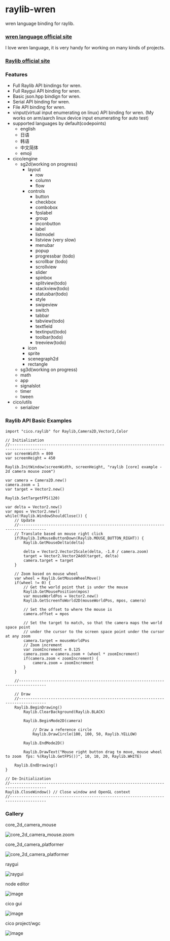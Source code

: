 # raylib-wren
wren language binding for raylib.
### [wren language official site](https://wren.io/syntax.html)
I love wren language, it is very handy for working on  many kinds of projects.
### [Raylib official site](https://www.raylib.com/)
### Features 
- Full Raylib API bindings for wren.
- Full Raygui API binding for wren.
- Basic json.hpp bindign for wren.
- Serial API binding for wren.
- File API binding for wren.
- vinput(virtual input enumerating on linux) API binding for wren. (My works on arm/aarch linux device input enumerating for auto test)
- supported languages by default(codepoints)
  - english
  - 日语
  - 韩语
  - 中文简体
  - emoji
- cico/engine
  - sg2d(working on progress)
    - layout
      - row
      - column
      - flow  
    - controls
      - button
      - checkbox
      - combobox
      - fpslabel
      - group
      - inconbutton
      - label
      - listmodel
      - listview (very slow)
      - menubar
      - popup
      - progressbar (todo)
      - scrollbar (todo)
      - scrollview
      - slider
      - spinbox
      - splitview(todo)
      - stackview(todo)
      - statusbar(todo)
      - style
      - swipeview
      - switch
      - tabbar
      - tabview(todo)
      - textfield
      - textinput(todo)
      - toolbar(todo)
      - treeview(todo)
    - icon
    - sprite
    - scenegraph2d
    - rectangle
  - sg3d(working on progress)
  - math
  - app
  - signalslot
  - timer
  - tween
- cico/utils
  - serializer  



### Raylib API Basic Examples

``` wren
import "cico.raylib" for Raylib,Camera2D,Vector2,Color

// Initialization
//--------------------------------------------------------------------------------------
var screenWidth = 800
var screenHeight = 450

Raylib.InitWindow(screenWidth, screenHeight, "raylib [core] example - 2d camera mouse zoom")

var camera = Camera2D.new() 
camera.zoom = 1
var target = Vector2.new()

Raylib.SetTargetFPS(120)

var delta = Vector2.new()
var mpos = Vector2.new()
while(!Raylib.WindowShouldClose()) {
    // Update
    //----------------------------------------------------------------------------------
    // Translate based on mouse right click
    if(Raylib.IsMouseButtonDown(Raylib.MOUSE_BUTTON_RIGHT)) {
        Raylib.GetMouseDelta(delta)
        
        delta = Vector2.Vector2Scale(delta, -1.0 / camera.zoom)
        target = Vector2.Vector2Add(target, delta)
        camera.target = target
    }

    // Zoom based on mouse wheel
    var wheel = Raylib.GetMouseWheelMove() 
    if(wheel != 0) {
        // Get the world point that is under the mouse
        Raylib.GetMousePosition(mpos)
        var mouseWorldPos = Vector2.new()
        Raylib.GetScreenToWorld2D(mouseWorldPos, mpos, camera)

        // Set the offset to where the mouse is
        camera.offset = mpos 

        // Set the target to match, so that the camera maps the world space point 
        // under the cursor to the screen space point under the cursor at any zoom
        camera.target = mouseWorldPos
        // Zoom increment
        var zoomIncrement = 0.125
        camera.zoom = camera.zoom + (wheel * zoomIncrement)
        if(camera.zoom < zoomIncrement) {
            camera.zoom = zoomIncrement
        }
    }

    //----------------------------------------------------------------------------------

    // Draw
    //----------------------------------------------------------------------------------
    Raylib.BeginDrawing() 
        Raylib.ClearBackground(Raylib.BLACK)
        
        Raylib.BeginMode2D(camera)

            // Draw a reference circle
            Raylib.DrawCircle(100, 100, 50, Raylib.YELLOW)
        
        Raylib.EndMode2D()

        Raylib.DrawText("Mouse right button drag to move, mouse wheel to zoom  fps: %(Raylib.GetFPS())", 10, 10, 20, Raylib.WHITE)
    
    Raylib.EndDrawing()
}

// De-Initialization
//--------------------------------------------------------------------------------------
Raylib.CloseWindow() // Close window and OpenGL context
//--------------------------------------------------------------------------------------

```

### Gallery

core_2d_camera_mouse

![core_2d_camera_mouse.zoom](screenshots/core_2d_camera_mouse_zoom.png)

core_2d_camera_platformer

![core_2d_camera_platformer](screenshots/core_2d_camera_platform.png)

raygui

![raygui](screenshots/raygui.png)

node editor

![image](screenshots/node_editor.png)

cico gui 

![image](screenshots/cico_gui_engine.png)


cico project/wgc

![image](screenshots/wgc.png)



